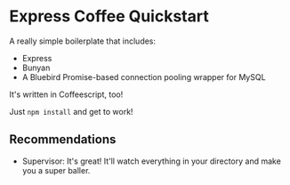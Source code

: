 # Express Coffee Quickstart
A really simple boilerplate that includes:
- Express
- Bunyan
- A Bluebird Promise-based connection pooling wrapper for MySQL

It's written in Coffeescript, too!

Just `npm install` and get to work!

## Recommendations
- Supervisor: It's great! It'll watch everything in your directory and make you
a super baller.
